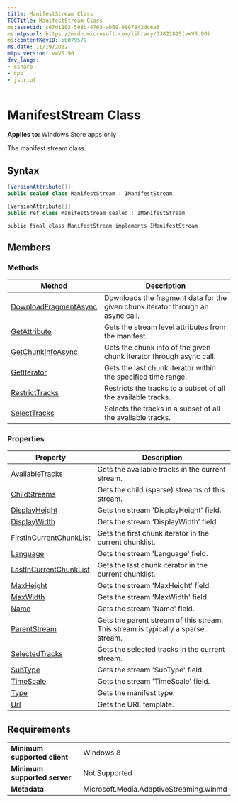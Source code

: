 ```yaml
---
title: ManifestStream Class
TOCTitle: ManifestStream Class
ms:assetid: c07d1103-508b-4763-ab69-0007842dc6a6
ms:mtpsurl: https://msdn.microsoft.com/library/JJ822825(v=VS.90)
ms:contentKeyID: 50079579
ms.date: 11/19/2012
mtps_version: v=VS.90
dev_langs:
- csharp
- cpp
- jscript
---
```


# ManifestStream Class

**Applies to:** Windows Store apps only

The manifest stream class.

## Syntax

```csharp
[VersionAttribute()]
public sealed class ManifestStream : IManifestStream
```

```cpp
[VersionAttribute()]
public ref class ManifestStream sealed : IManifestStream
```

```jscript
public final class ManifestStream implements IManifestStream
```

## Members

### Methods

|Method|Description|
|--- |--- |
|[DownloadFragmentAsync](manifeststream-downloadfragmentasync-method.md)|Downloads the fragment data for the given chunk iterator through an async call.|
|[GetAttribute](manifeststream-getattribute-method.md)|Gets the stream level attributes from the manifest.|
|[GetChunkInfoAsync](manifeststream-getchunkinfoasync-method.md)|Gets the chunk info of the given chunk iterator through async call.|
|[GetIterator](manifeststream-getiterator-method.md)|Gets the last chunk iterator within the specified time range.|
|[RestrictTracks](manifeststream-restricttracks-method.md)|Restricts the tracks to a subset of all the available tracks.|
|[SelectTracks](manifeststream-selecttracks-method.md)|Selects the tracks in a subset of all the available tracks.|

### Properties

|Property|Description|
|--- |--- |
|[AvailableTracks](manifeststream-availabletracks-property.md)|Gets the available tracks in the current stream.|
|[ChildStreams](manifeststream-childstreams-property.md)|Gets the child (sparse) streams of this stream.|
|[DisplayHeight](manifeststream-displayheight-property.md)|Gets the stream 'DisplayHeight' field.|
|[DisplayWidth](manifeststream-displaywidth-property.md)|Gets the stream ‘DisplayWidth’ field.|
|[FirstInCurrentChunkList](manifeststream-firstincurrentchunklist-property.md)|Gets the first chunk iterator in the current chunklist.|
|[Language](manifeststream-language-property.md)|Gets the stream 'Language' field.|
|[LastInCurrentChunkList](manifeststream-lastincurrentchunklist-property.md)|Gets the last chunk iterator in the current chunklist.|
|[MaxHeight](manifeststream-maxheight-property.md)|Gets the stream 'MaxHeight' field.|
|[MaxWidth](manifeststream-maxwidth-property.md)|Gets the stream 'MaxWidth' field.|
|[Name](manifeststream-name-property.md)|Gets the stream 'Name' field.|
|[ParentStream](manifeststream-parentstream-property.md)|Gets the parent stream of this stream. This stream is typically a sparse stream.|
|[SelectedTracks](manifeststream-selectedtracks-property.md)|Gets the selected tracks in the current stream.|
|[SubType](manifeststream-subtype-property.md)|Gets the stream 'SubType' field.|
|[TimeScale](manifeststream-timescale-property.md)|Gets the stream 'TimeScale' field.|
|[Type](manifeststream-type-property.md)|Gets the manifest type.|
|[Url](manifeststream-url-property.md)|Gets the URL template.|

## Requirements

|||
|--- |--- |
|**Minimum supported client**|Windows 8|
|**Minimum supported server**|Not Supported|
|**Metadata**|Microsoft.Media.AdaptiveStreaming.winmd|

